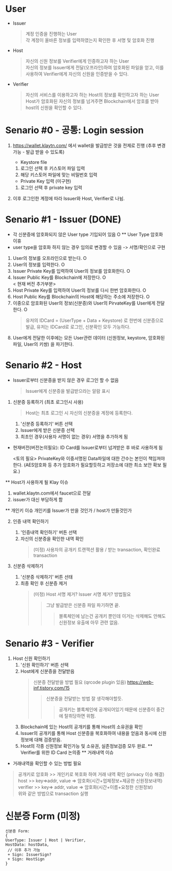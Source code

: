 # User
- Issuer
    > 계정 인증을 진행하는 User <br>
        각 계정이 올바른 정보를 입력하였는지 확인한 후 서명 및 암호화 진행 
- Host
    > 자신의 신원 정보를 Verifier에게 인증하고자 하는 User <br>
        자신의 정보를 Issuer에게 전달(오프라인)하여 암호화된 파일을 얻고, 이를 사용하여 Verifier에게 자신의 신원을 인증받을 수 있다.  
- Verifier
    > 자신의 서비스를 이용하고자 하는 Host의 정보를 확인하고자 하는 User <br>
        Host가 암호화된 자신의 정보를 넘겨주면 Blockchain에서 암호를 받아 host의 신원을 확인할 수 있다.
             
             
# Senario #0 - 공통: Login session
1. https://wallet.klaytn.com/ 에서 wallet을 발급받은 것을 전제로 진행 (추후 변경 가능 - 발급 받을 수 있도록)
    - Keystore file
    1. 로그인 선택 후 키스토어 파일 입력
    2. 해당 키스토어 파일에 맞는 비밀번호 입력
    
    - Private Key 입력 (미구현)
    1. 로그인 선택 후 private key 입력
   
2. 이후 로그인한 계정에 따라 Issuer와 Host, Verifier로 나뉨.
     
# Senario #1 - Issuer (DONE)
- 각 신분증에 암호화되지 않은 User type 기입되어 있음 O
** User Type 암호화 이휴
- user type을 암호화 하지 않는 경우 임의로 변경할 수 있음
    -> 서명/확인으로 구현 
1. User의 정보를 오프라인으로 받는다. O
2. User의 정보를 입력한다. O
3. Issuer Private Key를 입력하여 User의 정보를 암호화한다. O
4. Issuer Public Key를 Blockchain에 저장한다. O <br>
< 현재 버전 추가부분>
5. Host Private Key를 입력하여 User의 정보를 다시 한번 암호화한다. O
6. Host Public Key를 Blockchain의 Host에 해당하는 주소에 저장한다. O
7. 이중으로 암호화된 User의 정보(신분증)와 User의 PirvateKey를 User에게 전달한다. O
    > 유저의 IDCard = (UserType + Data + Keystore) 로 한번에 신분증으로 발급, 유저는 IDCard로 로그인, 신분확인 모두 가능하다.
8. User에게 전달한 이후에는 모든 User관련 데이터 (신원정보, keystore, 암호화된 파일, User의 키쌍) 을 파기한다.

# Senario #2 - Host
- Issuer로부터 신분증을 받지 않은 경우 로그인 할 수 없음
    > Issuer에게 신분증을 발급받으라는 알람 표시 
1. 신분증 등록하기 (최초 로그인시 사용)
    > Host는 최초 로그인 시 자신의 신분증을 계정에 등록한다.
    1. '신분증 등록하기' 버튼 선택
    2. Issuer에게 받은 신분증 선택
    3. 최초인 경우(사용자 서명이 없는 경우) 서명을 추가하게 됨 <br>
    
- 현재버전(버전논의필요): ID Card를 Issuer로부터 넘겨받은 후 바로 사용하게 됨
    
    <토의 필요> PrivateKey와 이중서명된 Data파일에 대한 간수는 본인이 책임져야한다.
    (AES암호화 등 추가 암호화가 필요할듯하고 저장소에 대한 최소 보안 확보 필요.)

** Host가 사용하게 될 Klay 이슈 

1) wallet.klaytn.com에서 faucet으로 전달
2) issuer가 대신 부담하게 함

** 개인키 이슈 
개인키를 Issuer가 만을 것인가 / host가 만들것인가

 
2. 인증 내역 확인하기
    1. '인증내역 확인하기' 버튼 선택
    2. 자신의 신분증을 확인한 내역 확인
        > (미정) 사용자의 공개키 트랜잭션 활용 / 받는 transaction, 확인완료 transaction

3. 신분증 삭제하기
    1. '신분증 삭제하기' 버튼 선태
    2. 최종 확인 후 신분증 제거  
        > (미정) Host 서명 제거? Issuer 서명 제거? 방법필요
        >> 그냥 발급받은 신분증 파일 파기하면 끝.
        >>> 블록체인에 남는건 공개키 뿐인데 이거는 삭제해도 안해도 신원정보 유출에 아무 관련 없음.

# Senario #3 - Verifier
1. Host 신원 확인하기
    1. '신원 확인하기' 버튼 선택
    2. Host에게 신분증을 전달받음
        > 신분증 전달받을 방법 필요 (qrcode plugin 있음) https://web-inf.tistory.com/15
        >> 신분증을 전달받는 방법 잘 생각해야할듯.
        >>> 공개키는 블록체인에 공개되어있기 때문에 신분증이 중간에 탈취당하면 위험.
    3. Blockchain에 있는 Host의 공개키를 통해 Host의 소유권을 확인
    4. Issuer의 공개키를 통해 Host 신분증을 복호화하여 내용을 얻음과 동시에 신원정보에 대해 검증받음.
    5. Host의 각종 신원정보 확인가능 및 소유권, 실존정보검증 모두 완료.
** Verifier를 위한 ID Card 논의중
** 거래내역 이슈
- 거래내역을 확인할 수 있는 방법 필요
> 공개키로 암호화 >> 개인키로 복호화 하여 거래 내역 확인 (privacy 이슈 해결) <br>
> host >> key=>addr, value => 암호화(시간+업체정보+제공한 신원정보내역) <br>
> verifier >> key=> addr, value => 암호화(시간+이름+요청한 신원정보) <br>
> 위와 같은 방법으로 transaction 실행

# 신분증 Form (미정)
~~~
신분증 Form:
{
UserType: Issuer | Host | Verifier,
HostData: hostData,
 // 이후 추가 가능
 + Sign: IssuerSign?
 + Sign: HostSign 
}
~~~
